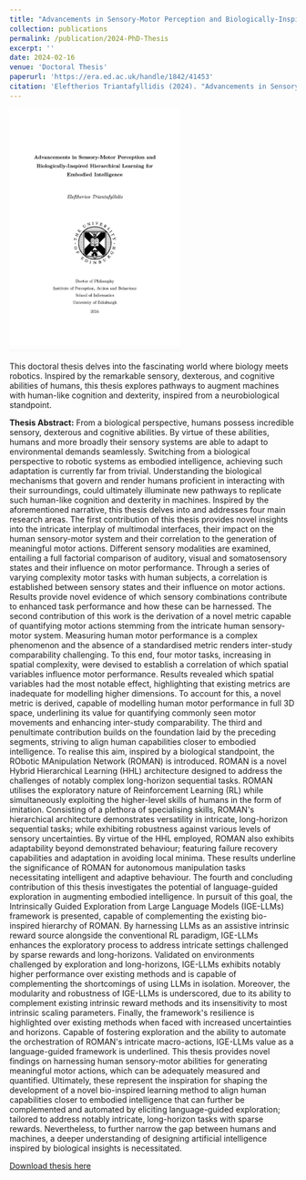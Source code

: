 ```yaml
---
title: "Advancements in Sensory-Motor Perception and Biologically-Inspired Hierarchical Learning for Embodied Intelligence"
collection: publications
permalink: /publication/2024-PhD-Thesis
excerpt: ''
date: 2024-02-16
venue: 'Doctoral Thesis'
paperurl: 'https://era.ed.ac.uk/handle/1842/41453'
citation: 'Eleftherios Triantafyllidis (2024). "Advancements in Sensory-Motor Perception and Biologically-Inspired Hierarchical Learning for Embodied Intelligence". Doctoral Dissertation. The University of Edinburgh, February, 2024. Edinburgh, United Kingdom.'
---
```

<img src="/images/publication_phd-thesis.png" alt="Description of image" width="300"/>

This doctoral thesis delves into the fascinating world where biology meets robotics. Inspired by the remarkable sensory, dexterous, and cognitive abilities of humans, this thesis explores pathways to augment machines with human-like cognition and dexterity, inspired from a neurobiological standpoint. 

**Thesis Abstract:**
From a biological perspective, humans possess incredible sensory, dexterous and cognitive abilities. By virtue of these abilities, humans and more broadly their sensory systems are able to adapt to environmental demands seamlessly. Switching from a biological perspective to robotic systems as embodied intelligence, achieving such adaptation is currently far from trivial. Understanding the biological mechanisms that govern and render humans proficient in interacting with their surroundings, could ultimately illuminate new pathways to replicate such human-like cognition and dexterity in machines. Inspired by the aforementioned narrative, this thesis delves into and addresses four main research areas. The first contribution of this thesis provides novel insights into the intricate interplay of multimodal interfaces, their impact on the human sensory-motor system and their correlation to the generation of meaningful motor actions. Different sensory modalities are examined, entailing a full factorial comparison of auditory, visual and somatosensory states and their influence on motor performance. Through a series of varying complexity motor tasks with human subjects, a correlation is established between sensory states and their influence on motor actions. Results provide novel evidence of which sensory combinations contribute to enhanced task performance and how these can be harnessed. The second contribution of this work is the derivation of a novel metric capable of quantifying motor actions stemming from the intricate human sensory-motor system. Measuring human motor performance is a complex phenomenon and the absence of a standardised metric renders inter-study comparability challenging. To this end, four motor tasks, increasing in spatial complexity, were devised to establish a correlation of which spatial variables influence motor performance. Results revealed which spatial variables had the most notable effect, highlighting that existing metrics are inadequate for modelling higher dimensions. To account for this, a novel metric is derived, capable of modelling human motor performance in full 3D space, underlining its value for quantifying commonly seen motor movements and enhancing inter-study comparability. The third and penultimate contribution builds on the foundation laid by the preceding segments, striving to align human capabilities closer to embodied intelligence. To realise this aim, inspired by a biological standpoint, the RObotic MAnipulation Network (ROMAN) is introduced. ROMAN is a novel Hybrid Hierarchical Learning (HHL) architecture designed to address the challenges of notably complex long-horizon sequential tasks. ROMAN utilises the exploratory nature of Reinforcement Learning (RL) while simultaneously exploiting the higher-level skills of humans in the form of imitation. Consisting of a plethora of specialising skills, ROMAN's hierarchical architecture demonstrates versatility in intricate, long-horizon sequential tasks; while exhibiting robustness against various levels of sensory uncertainties. By virtue of the HHL employed, ROMAN also exhibits adaptability beyond demonstrated behaviour; featuring failure recovery capabilities and adaptation in avoiding local minima. These results underline the significance of ROMAN for autonomous manipulation tasks necessitating intelligent and adaptive behaviour. The fourth and concluding contribution of this thesis investigates the potential of language-guided exploration in augmenting embodied intelligence. In pursuit of this goal, the Intrinsically Guided Exploration from Large Language Models (IGE-LLMs) framework is presented, capable of complementing the existing bio-inspired hierarchy of ROMAN. By harnessing LLMs as an assistive intrinsic reward source alongside the conventional RL paradigm, IGE-LLMs enhances the exploratory process to address intricate settings challenged by sparse rewards and long-horizons. Validated on environments challenged by exploration and long-horizons, IGE-LLMs exhibits notably higher performance over existing methods and is capable of complementing the shortcomings of using LLMs in isolation. Moreover, the modularity and robustness of IGE-LLMs is underscored, due to its ability to complement existing intrinsic reward methods and its insensitivity to most intrinsic scaling parameters. Finally, the framework's resilience is highlighted over existing methods when faced with increased uncertainties and horizons. Capable of fostering exploration and the ability to automate the orchestration of ROMAN's intricate macro-actions, IGE-LLMs value as a language-guided framework is underlined. This thesis provides novel findings on harnessing human sensory-motor abilities for generating meaningful motor actions, which can be adequately measured and quantified. Ultimately, these represent the inspiration for shaping the development of a novel bio-inspired learning method to align human capabilities closer to embodied intelligence that can further be complemented and automated by eliciting language-guided exploration; tailored to address notably intricate, long-horizon tasks with sparse rewards. Nevertheless, to further narrow the gap between humans and machines, a deeper understanding of designing artificial intelligence inspired by biological insights is necessitated.

[Download thesis here](https://era.ed.ac.uk/bitstream/handle/1842/41453/TriantafyllidisE_2024.pdf?sequence=1&isAllowed=y)
